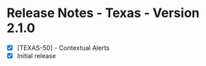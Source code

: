 # Release Notes - Texas - Version 2.1.0

- [x] [TEXAS-50] - Contextual Alerts 
- [x] Initial release
